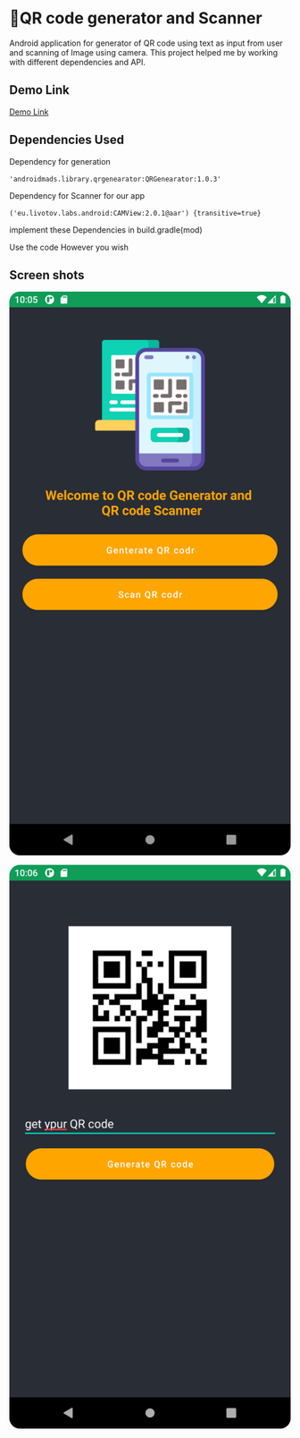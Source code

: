 
# 📎QR code generator and Scanner

Android application for generator of QR code using text as input from user and scanning of Image using camera. This project helped me by working with different dependencies and API.


## Demo Link

[Demo Link](https://drive.google.com/file/d/1Vkorbgkok71OgAsheVRJ0qE6uPPXTbkG/view?usp=share_link)








## Dependencies Used 

Dependency for generation 

    'androidmads.library.qrgenearator:QRGenearator:1.0.3'

Dependency for Scanner for our app
    
    ('eu.livotov.labs.android:CAMView:2.0.1@aar') {transitive=true}
 implement these Dependencies in build.gradle(mod)
 
Use the code However you wish

## Screen shots
![Demo Link](https://github.com/Ayushtri441/QR-code-generator-and-Scanner/blob/master/app/src/main/res/drawable-v24/Screenshot_20230131_220535.png?raw=true)

![s](https://github.com/Ayushtri441/QR-code-generator-and-Scanner/blob/master/app/src/main/res/drawable-v24/Screenshot_20230131_220701.png?raw=true)
